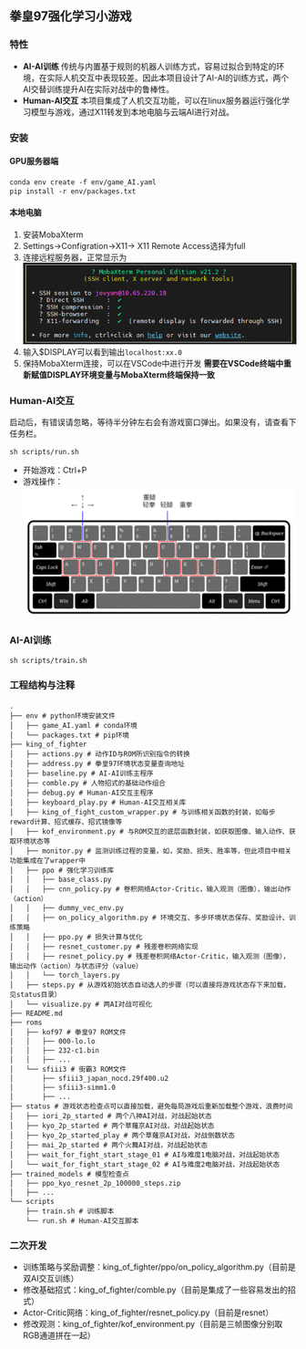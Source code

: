 ## 拳皇97强化学习小游戏

### 特性

+ **AI-AI训练** 传统与内置基于规则的机器人训练方式，容易过拟合到特定的环境，在实际人机交互中表现较差。因此本项目设计了AI-AI的训练方式，两个AI交替训练提升AI在实际对战中的鲁棒性。
+ **Human-AI交互** 本项目集成了人机交互功能，可以在linux服务器运行强化学习模型与游戏，通过X11转发到本地电脑与云端AI进行对战。

### 安装
#### GPU服务器端
```
conda env create -f env/game_AI.yaml
pip install -r env/packages.txt
```
#### 本地电脑
1. 安装MobaXterm
2. Settings->Configration->X11-> X11 Remote Access选择为full
3. 连接远程服务器，正常显示为
![](figures/xmoba.png)
4. 输入$DISPLAY可以看到输出```localhost:xx.0```
5. 保持MobaXterm连接，可以在VSCode中进行开发
**需要在VSCode终端中重新赋值DISPLAY环境变量与MobaXterm终端保持一致**


### Human-AI交互
启动后，有错误请忽略，等待半分钟左右会有游戏窗口弹出。如果没有，请查看下任务栏。
```
sh scripts/run.sh
```
+ 开始游戏：Ctrl+P
+ 游戏操作：
![](figures/opt.png)

### AI-AI训练
```
sh scripts/train.sh
```

### 工程结构与注释

```
.
├── env # python环境安装文件
│   ├── game_AI.yaml # conda环境
│   └── packages.txt # pip环境
├── king_of_fighter
│   ├── actions.py # 动作ID与ROM所识别指令的转换
│   ├── address.py # 拳皇97环境状态变量查询地址
│   ├── baseline.py # AI-AI训练主程序
│   ├── comble.py # 人物招式的基础动作组合
│   ├── debug.py # Human-AI交互主程序
│   ├── keyboard_play.py # Human-AI交互相关库
│   ├── king_of_fight_custom_wrapper.py # 与训练相关函数的封装，如每步reward计算、招式缓存、招式镜像等
│   ├── kof_environment.py # 与ROM交互的底层函数封装，如获取图像、输入动作、获取环境状态等
│   ├── monitor.py # 监测训练过程的变量，如，奖励、损失、胜率等，但此项目中相关功能集成在了wrapper中
│   ├── ppo # 强化学习训练库
│   │   ├── base_class.py
│   │   ├── cnn_policy.py # 卷积网络Actor-Critic，输入观测（图像），输出动作（action）
│   │   ├── dummy_vec_env.py
│   │   ├── on_policy_algorithm.py # 环境交互、多步环境状态保存、奖励设计、训练策略
│   │   ├── ppo.py # 损失计算与优化
│   │   ├── resnet_customer.py # 残差卷积网络实现
│   │   ├── resnet_policy.py # 残差卷积网络Actor-Critic，输入观测（图像），输出动作（action）与状态评分（value）
│   │   └── torch_layers.py
│   ├── steps.py # 从游戏初始状态自动选人的步骤（可以直接将游戏状态存下来加载，见status目录）
│   └── visualize.py # 两AI对战可视化
├── README.md
├── roms
│   ├── kof97 # 拳皇97 ROM文件
│   │   ├── 000-lo.lo
│   │   ├── 232-c1.bin
│   │   ├── ...
│   └── sfiii3 # 街霸3 ROM文件
│       ├── sfiii3_japan_nocd.29f400.u2
│       ├── sfiii3-simm1.0
│       ├── ...
├── status # 游戏状态检查点可以直接加载，避免每局游戏后重新加载整个游戏，浪费时间
│   ├── iori_2p_started # 两个八神AI对战，对战起始状态
│   ├── kyo_2p_started # 两个草薙京AI对战，对战起始状态
│   ├── kyo_2p_started_play # 两个草薙京AI对战，对战倒数状态
│   ├── mai_2p_started # 两个火舞AI对战，对战起始状态
│   ├── wait_for_fight_start_stage_01 # AI与难度1电脑对战，对战起始状态
│   └── wait_for_fight_start_stage_02 # AI与难度2电脑对战，对战起始状态
├── trained_models # 模型检查点
│   ├── ppo_kyo_resnet_2p_100000_steps.zip
│   ├── ...
└── scripts
    ├── train.sh # 训练脚本
    └── run.sh # Human-AI交互脚本
```

### 二次开发

+ 训练策略与奖励调整：king_of_fighter/ppo/on_policy_algorithm.py（目前是双AI交互训练）
+ 修改基础招式：king_of_fighter/comble.py（目前是集成了一些容易发出的招式）
+ Actor-Critic网络：king_of_fighter/resnet_policy.py（目前是resnet）
+ 修改观测：king_of_fighter/kof_environment.py（目前是三帧图像分别取RGB通道拼在一起）